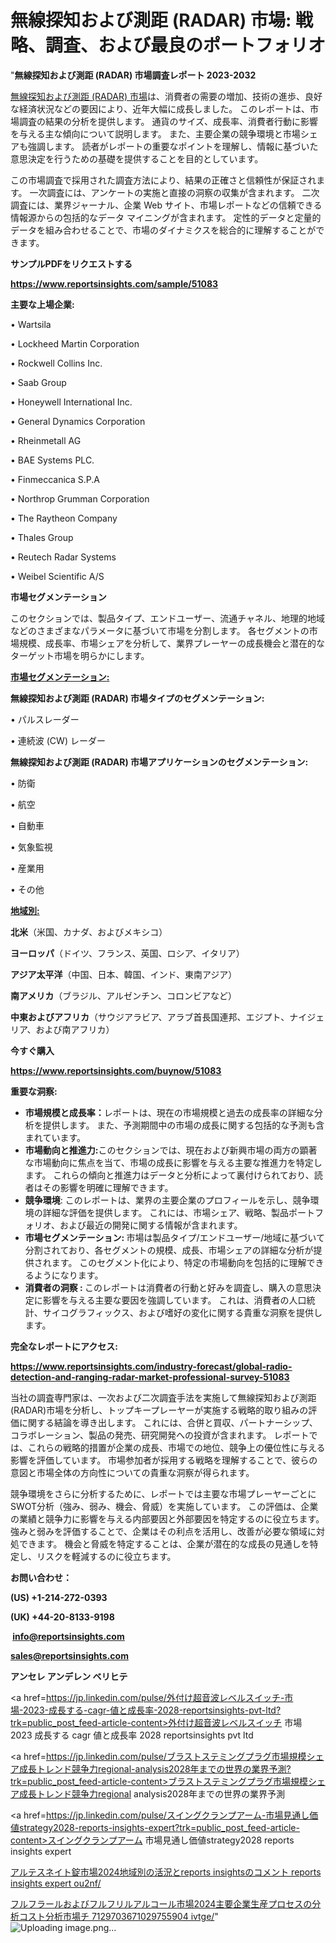 # 無線探知および測距 (RADAR) 市場: 戦略、調査、および最良のポートフォリオ

"<strong>無線探知および測距 (RADAR) 市場調査レポート 2023-2032</strong>

<a href=https://www.reportsinsights.com/sample/51083>無線探知および測距 (RADAR) 市場</a>は、消費者の需要の増加、技術の進歩、良好な経済状況などの要因により、近年大幅に成長しました。 このレポートは、市場調査の結果の分析を提供します。 通貨のサイズ、成長率、消費者行動に影響を与える主な傾向について説明します。 また、主要企業の競争環境と市場シェアも強調します。 読者がレポートの重要なポイントを理解し、情報に基づいた意思決定を行うための基礎を提供することを目的としています。

この市場調査で採用された調査方法により、結果の正確さと信頼性が保証されます。 一次調査には、アンケートの実施と直接の洞察の収集が含まれます。 二次調査には、業界ジャーナル、企業 Web サイト、市場レポートなどの信頼できる情報源からの包括的なデータ マイニングが含まれます。 定性的データと定量的データを組み合わせることで、市場のダイナミクスを総合的に理解することができます。

<strong><b>サンプルPDFをリクエストする</b></strong>

<a href=https://www.reportsinsights.com/sample/51083><strong><u>https://www.reportsinsights.com/sample/51083</u></strong></a>

<strong>主要な上場企業:</strong>

• Wartsila

• Lockheed Martin Corporation

• Rockwell Collins  Inc.

• Saab Group

• Honeywell International Inc.

• General Dynamics Corporation

• Rheinmetall AG

• BAE Systems PLC.

• Finmeccanica S.P.A

• Northrop Grumman Corporation

• The Raytheon Company

• Thales Group

• Reutech Radar Systems

• Weibel Scientific A/S

<strong>市場セグメンテーション</strong>

このセクションでは、製品タイプ、エンドユーザー、流通チャネル、地理的地域などのさまざまなパラメータに基づいて市場を分割します。 各セグメントの市場規模、成長率、市場シェアを分析して、業界プレーヤーの成長機会と潜在的なターゲット市場を明らかにします。

<strong><u>市場セグメンテーション</u></strong><strong><u>:</u></strong>

<strong>無線探知および測距 (RADAR) 市場タイプのセグメンテーション:</strong>

• パルスレーダー

• 連続波 (CW) レーダー

<strong>無線探知および測距 (RADAR) 市場アプリケーションのセグメンテーション:</strong>

• 防衛

• 航空

• 自動車

• 気象監視

• 産業用

• その他

<strong><u>地域別</u></strong><strong><u>:</u></strong>

<strong>北米</strong>（米国、カナダ、およびメキシコ）

<strong>ヨーロッパ</strong>（ドイツ、フランス、英国、ロシア、イタリア）

<strong>アジア太平洋</strong>（中国、日本、韓国、インド、東南アジア）

<strong>南アメリカ</strong>（ブラジル、アルゼンチン、コロンビアなど）

<strong>中東およびアフリカ</strong>（サウジアラビア、アラブ首長国連邦、エジプト、ナイジェリア、および南アフリカ）

<strong>今すぐ購入</strong>

<a href=https://www.reportsinsights.com/buynow/51083><strong><u>https://www.reportsinsights.com/buynow/51083</u></strong></a>

<strong>重要な洞察:</strong>
<ul>
  <li><strong>市場規模と成長率：</strong>レポートは、現在の市場規模と過去の成長率の詳細な分析を提供します。 また、予測期間中の市場の成長に関する包括的な予測も含まれています。</li>
  <li><strong>市場動向と推進力:</strong>このセクションでは、現在および新興市場の両方の顕著な市場動向に焦点を当て、市場の成長に影響を与える主要な推進力を特定します。 これらの傾向と推進力はデータと分析によって裏付けられており、読者はその影響を明確に理解できます。</li>
  <li><strong>競争環境</strong>: このレポートは、業界の主要企業のプロフィールを示し、競争環境の詳細な評価を提供します。 これには、市場シェア、戦略、製品ポートフォリオ、および最近の開発に関する情報が含まれます。</li>
  <li><strong>市場セグメンテーション: </strong>市場は製品タイプ/エンドユーザー/地域に基づいて分割されており、各セグメントの規模、成長、市場シェアの詳細な分析が提供されます。 このセグメント化により、特定の市場動向を包括的に理解できるようになります。</li>
  <li><strong>消費者の洞察 : </strong>このレポートは消費者の行動と好みを調査し、購入の意思決定に影響を与える主要な要因を強調しています。 これは、消費者の人口統計、サイコグラフィックス、および嗜好の変化に関する貴重な洞察を提供します。</li>
</ul>
<strong>完全なレポートにアクセス:</strong>

<a href=https://www.reportsinsights.com/industry-forecast/global-radio-detection-and-ranging-radar-market-professional-survey-51083><strong><u><b>https://www.reportsinsights.com/industry-forecast/global-radio-detection-and-ranging-radar-market-professional-survey-51083</b></u></strong></a>

当社の調査専門家は、一次および二次調査手法を実施して無線探知および測距 (RADAR)市場を分析し、トップキープレーヤーが実施する戦略的取り組みの評価に関する結論を導き出します。 これには、合併と買収、パートナーシップ、コラボレーション、製品の発売、研究開発への投資が含まれます。 レポートでは、これらの戦略的措置が企業の成長、市場での地位、競争上の優位性に与える影響を評価しています。 市場参加者が採用する戦略を理解することで、彼らの意図と市場全体の方向性についての貴重な洞察が得られます。

競争環境をさらに分析するために、レポートでは主要な市場プレーヤーごとにSWOT分析（強み、弱み、機会、脅威）を実施しています。 この評価は、企業の業績と競争力に影響を与える内部要因と外部要因を特定するのに役立ちます。 強みと弱みを評価することで、企業はその利点を活用し、改善が必要な領域に対処できます。 機会と脅威を特定することは、企業が潜在的な成長の見通しを特定し、リスクを軽減するのに役立ちます。

<strong>お問い合わせ：</strong>

<strong>(US) +1-214-272-0393</strong>

<strong>(UK) +44-20-8133-9198</strong>

<strong> </strong><a href=info@reportsinsights.com><strong><u>info@reportsinsights.com</u></strong></a>

<a href=sales@reportsinsights.com><strong><u>sales@reportsinsights.com</u></strong></a>

<strong>アンセレ アンデレン ベリヒテ</strong>

<a href=https://jp.linkedin.com/pulse/外付け超音波レベルスイッチ-市場-2023-成長する-cagr-値と成長率-2028-reportsinsights-pvt-ltd?trk=public_post_feed-article-content>外付け超音波レベルスイッチ 市場 2023 成長する cagr 値と成長率 2028 reportsinsights pvt ltd</a>

<a href=https://jp.linkedin.com/pulse/ブラストステミングプラグ市場規模シェア成長トレンド競争力regional-analysis2028年までの世界の業界予測?trk=public_post_feed-article-content>ブラストステミングプラグ市場規模シェア成長トレンド競争力regional analysis2028年までの世界の業界予測</a>

<a href=https://jp.linkedin.com/pulse/スイングクランプアーム-市場見通し価値strategy2028-reports-insights-expert?trk=public_post_feed-article-content>スイングクランプアーム 市場見通し価値strategy2028 reports insights expert</a>

<a href=https://www.linkedin.com/pulse/アルテスネイト錠市場2024地域別の活況とreports-insightsのコメント-reports-insights-expert-ou2nf/>アルテスネイト錠市場2024地域別の活況とreports insightsのコメント reports insights expert ou2nf/</a>

<a href=https://www.linkedin.com/pulse/フルフラールおよびフルフリルアルコール市場2024主要企業生産プロセスの分析コスト分析市場チ-7129703671029755904-ivtge/>フルフラールおよびフルフリルアルコール市場2024主要企業生産プロセスの分析コスト分析市場チ 7129703671029755904 ivtge/</a>"
![Uploading image.png…]()
